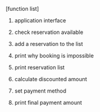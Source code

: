 [function list]

1. application interface

2. check reservation available

3. add a reservation to the list

4. print why booking is impossible

5. print reservation list

6. calculate discounted amount

7. set payment method

8. print final payment amount
